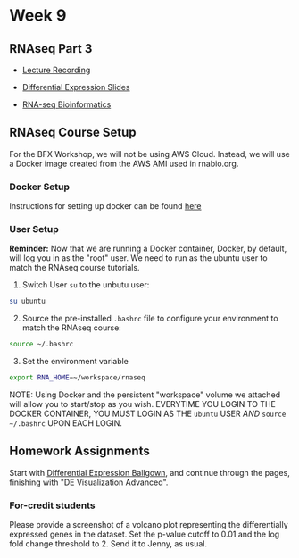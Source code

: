 # Week 9

## RNAseq Part 3

- [Lecture Recording](https://wustl.box.com/s/61eqvllpsjil3bh4ei26z8zhob2wojrq)

- [Differential Expression Slides](bfx_RNASeq_Module3_2024.pdf)

- [RNA-seq Bioinformatics](https://rnabio.org/course)

## RNAseq Course Setup

For the BFX Workshop, we will not be using AWS Cloud. Instead, we will use a Docker image created from the AWS AMI used in rnabio.org.

### Docker Setup

Instructions for setting up docker can be found [here](https://github.com/genome/bfx-workshop/tree/master/lectures/week_07)

### User Setup

**Reminder:** Now that we are running a Docker container, Docker, by default, will log you in as the "root" user. We need to run as the ubuntu user to match the RNAseq course tutorials.

1. Switch User `su` to the unbutu user:

```bash
su ubuntu
```

2. Source the pre-installed `.bashrc` file to configure your environment to match the RNAseq course:

```bash
source ~/.bashrc
```
3. Set the environment variable
```bash
export RNA_HOME=~/workspace/rnaseq
``` 

NOTE: Using Docker and the persistent "workspace" volume we attached will allow you to start/stop as you wish. EVERYTIME YOU LOGIN TO THE DOCKER CONTAINER, YOU MUST LOGIN AS THE `ubuntu` USER *AND* `source ~/.bashrc` UPON EACH LOGIN.

## Homework Assignments

Start with [Differential Expression Ballgown](https://rnabio.org/module-03-expression/0003/03/01/Differential_Expression-Ballgown/), and continue through the pages, finishing with "DE Visualization Advanced".

### For-credit students
Please provide a screenshot of a volcano plot representing the differentially expressed genes in the dataset. Set the p-value cutoff to 0.01 and the log fold change threshold to 2.  Send it to Jenny, as usual.




